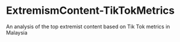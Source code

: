 # ExtremismContent-TikTokMetrics
An analysis of the top extremist content based on Tik Tok metrics in Malaysia
